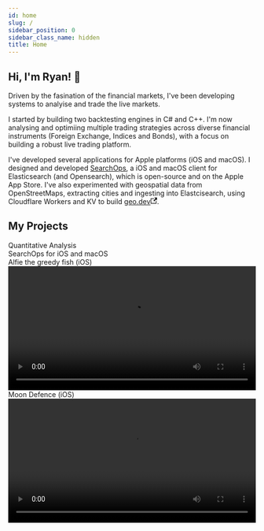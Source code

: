 ```yaml
---
id: home
slug: /
sidebar_position: 0
sidebar_class_name: hidden
title: Home
---
```


<style>{`  
  h1 {
    display:none;
  }
  .breadcrumbs {
    display: none;
  } 
  .theme-doc-footer.docusaurus-mt-lg {
    display:none;
  }
  .pagination-nav.docusaurus-mt-lg {
    display:none;
  }
  @media screen and (max-width: 700px) {
    .image-container {
      flex-direction: column !important;
    }
    .image-container div {
      width: 100% !important;
    }
  }
  .padding-top--md {
    padding-top: 5px !important;
  }
`}</style>

<h2 style={{marginTop:0}} >Hi, I'm Ryan! 👋 </h2>

Driven by the fasination of the financial markets, I've been developing systems to analyise and trade the live markets. 

I started by building two backtesting engines in C# and C++. I'm now analysing and optimiing multiple trading strategies across diverse financial instruments (Foreign Exchange, Indices and Bonds), with a focus on building a robust live trading platform.

I've developed several applications for Apple platforms (iOS and macOS). I designed and developed <a href='/my_projects/search_ops/'>SearchOps</a>, a iOS and macOS client for Elasticsearch (and Opensearch), which is open-source and on the Apple App Store. I've also experimented with geospatial data from OpenStreetMaps, extracting cities and ingesting into Elastcisearch, using Cloudflare Workers and KV to build <a href='https://geo.dev' target="_none">geo.dev<svg width="13.5" height="13.5" aria-hidden="true" viewBox="0 0 24 24" class="iconExternalLink_nPIU"><path fill="currentColor" d="M21 13v10h-21v-19h12v2h-10v15h17v-8h2zm3-12h-10.988l4.035 4-6.977 7.07 2.828 2.828 6.977-7.07 4.125 4.172v-11z"></path></svg></a>.

<h2 style={{marginTop:0}} >My Projects</h2>

<div className="image-container" style={{ display: 'flex', justifyContent: 'space-between', gap: '10px', alignItems: 'center' }}>
  <div 
    style={{ 
      width: '49%', 
    }} 
  >
  <div>Quantitative Analysis</div>
    <div 
    style={{ 
      width: '100%', 
      aspectRatio: '16/9',
      backgroundImage: 'url(/static/randomly_trading/dark/random-indices-sp500-variable.svg)',
      backgroundSize: 'cover',
      backgroundPosition: 'center',
      borderRadius: '5px'
    }} 
  ></div>
  </div>
  <div 
    style={{ 
      width: '49%', 
    }} 
  >
  <div>SearchOps for iOS and macOS</div>
    <div 
    style={{ 
      width: '100%', 
      aspectRatio: '16/9',
      backgroundImage: 'url(/static/home_images/macos_main_search.png)',
      backgroundSize: 'cover',
      backgroundPosition: 'center',
      borderRadius: '5px'
    }} 
  ></div>
  </div>
</div>

<div className="image-container" style={{ display: 'flex', justifyContent: 'space-between', gap: '10px', alignItems: 'center', marginTop:"20px" }}>

  <div 
    style={{ 
      width: '49%', 
    }} 
  >
  <div>Alfie the greedy fish (iOS)</div>
 <video
    loop
    autoPlay
    playsInline
    className="video-auto rounded"
    width="100%"
  >
    <source src="/static/alfie-the-greedy-fish/app-store-video.mp4" type="video/mp4" />
    <p>Your browser does not support video playback</p>
  </video>
  </div>

  <div 
    style={{ 
      width: '49%', 
    }} 
  >
  <div>Moon Defence (iOS)</div>
 <video
    loop
    autoPlay
    playsInline
    className="video-auto rounded"
    width="100%"
  >
    <source src="/static/space-academy/app-store.mp4" type="video/mp4" />
    <p>Your browser does not support video playback</p>
  </video>
  </div>
</div>
